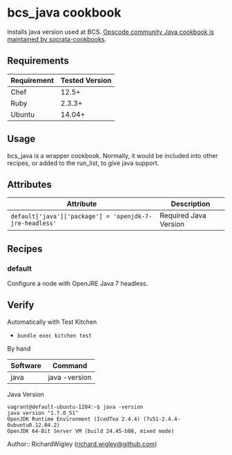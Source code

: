 # bcs_java cookbook

Installs java version used at BCS. [Opscode community Java cookbook is maintained by socrata-cookbooks](https://github.com/socrata-cookbooks/java).

## Requirements

| Requirement | Tested Version                                                  |
| ----------- | ----------------------------------------------------------------|
| Chef        | 12.5+                                                           |
| Ruby        | 2.3.3+                                                          |
| Ubuntu      | 14.04+                                                          |

## Usage

bcs_java is a wrapper cookbook. Normally, it would be included into other recipes, or added to the run_list, to give java support.


## Attributes

| Attribute  | Description |
| ------------- | ------------- |
| `default['java']['package'] = 'openjdk-7-jre-headless'`  | Required Java Version  |

## Recipes

### default

Configure a node with OpenJRE Java 7 headless.


## Verify

Automatically with Test Kitchen
  - `bundle exec kitchen test`

By hand

| Software      | Command       |
| ------------- | ------------- |
| java          | java -version |

Java Version
````
vagrant@default-ubuntu-1204:~$ java -version
java version "1.7.0_51"
OpenJDK Runtime Environment (IcedTea 2.4.4) (7u51-2.4.4-0ubuntu0.12.04.2)
OpenJDK 64-Bit Server VM (build 24.45-b08, mixed mode)
````

Author:: RichardWigley (richard.wigley@github.com)

